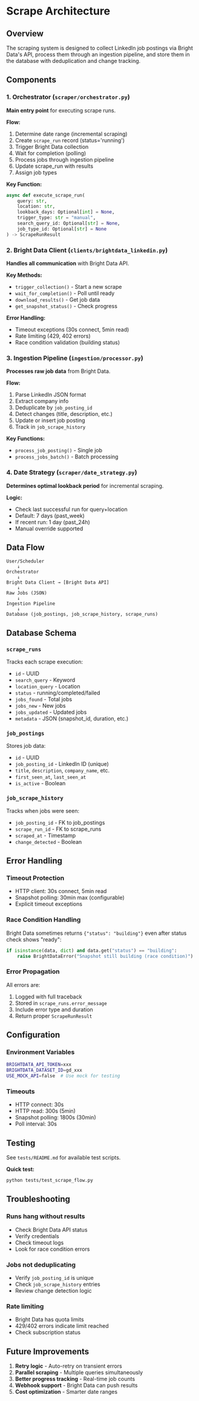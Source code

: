 # Scrape Architecture

## Overview

The scraping system is designed to collect LinkedIn job postings via Bright Data's API, process them through an ingestion pipeline, and store them in the database with deduplication and change tracking.

## Components

### 1. Orchestrator (`scraper/orchestrator.py`)

**Main entry point** for executing scrape runs.

**Flow:**
1. Determine date range (incremental scraping)
2. Create `scrape_run` record (status='running')
3. Trigger Bright Data collection
4. Wait for completion (polling)
5. Process jobs through ingestion pipeline
6. Update scrape_run with results
7. Assign job types

**Key Function:**
```python
async def execute_scrape_run(
    query: str,
    location: str,
    lookback_days: Optional[int] = None,
    trigger_type: str = "manual",
    search_query_id: Optional[str] = None,
    job_type_id: Optional[str] = None
) -> ScrapeRunResult
```

### 2. Bright Data Client (`clients/brightdata_linkedin.py`)

**Handles all communication** with Bright Data API.

**Key Methods:**
- `trigger_collection()` - Start a new scrape
- `wait_for_completion()` - Poll until ready
- `download_results()` - Get job data
- `get_snapshot_status()` - Check progress

**Error Handling:**
- Timeout exceptions (30s connect, 5min read)
- Rate limiting (429, 402 errors)
- Race condition validation (building status)

### 3. Ingestion Pipeline (`ingestion/processor.py`)

**Processes raw job data** from Bright Data.

**Flow:**
1. Parse LinkedIn JSON format
2. Extract company info
3. Deduplicate by `job_posting_id`
4. Detect changes (title, description, etc.)
5. Update or insert job posting
6. Track in `job_scrape_history`

**Key Functions:**
- `process_job_posting()` - Single job
- `process_jobs_batch()` - Batch processing

### 4. Date Strategy (`scraper/date_strategy.py`)

**Determines optimal lookback period** for incremental scraping.

**Logic:**
- Check last successful run for query+location
- Default: 7 days (past_week)
- If recent run: 1 day (past_24h)
- Manual override supported

## Data Flow

```
User/Scheduler
    ↓
Orchestrator
    ↓
Bright Data Client → [Bright Data API]
    ↓
Raw Jobs (JSON)
    ↓
Ingestion Pipeline
    ↓
Database (job_postings, job_scrape_history, scrape_runs)
```

## Database Schema

### `scrape_runs`
Tracks each scrape execution:
- `id` - UUID
- `search_query` - Keyword
- `location_query` - Location
- `status` - running/completed/failed
- `jobs_found` - Total jobs
- `jobs_new` - New jobs
- `jobs_updated` - Updated jobs
- `metadata` - JSON (snapshot_id, duration, etc.)

### `job_postings`
Stores job data:
- `id` - UUID
- `job_posting_id` - LinkedIn ID (unique)
- `title`, `description`, `company_name`, etc.
- `first_seen_at`, `last_seen_at`
- `is_active` - Boolean

### `job_scrape_history`
Tracks when jobs were seen:
- `job_posting_id` - FK to job_postings
- `scrape_run_id` - FK to scrape_runs
- `scraped_at` - Timestamp
- `change_detected` - Boolean

## Error Handling

### Timeout Protection
- HTTP client: 30s connect, 5min read
- Snapshot polling: 30min max (configurable)
- Explicit timeout exceptions

### Race Condition Handling
Bright Data sometimes returns `{"status": "building"}` even after status check shows "ready":
```python
if isinstance(data, dict) and data.get("status") == "building":
    raise BrightDataError("Snapshot still building (race condition)")
```

### Error Propagation
All errors are:
1. Logged with full traceback
2. Stored in `scrape_runs.error_message`
3. Include error type and duration
4. Return proper `ScrapeRunResult`

## Configuration

### Environment Variables
```bash
BRIGHTDATA_API_TOKEN=xxx
BRIGHTDATA_DATASET_ID=gd_xxx
USE_MOCK_API=false  # Use mock for testing
```

### Timeouts
- HTTP connect: 30s
- HTTP read: 300s (5min)
- Snapshot polling: 1800s (30min)
- Poll interval: 30s

## Testing

See `tests/README.md` for available test scripts.

**Quick test:**
```bash
python tests/test_scrape_flow.py
```

## Troubleshooting

### Runs hang without results
- Check Bright Data API status
- Verify credentials
- Check timeout logs
- Look for race condition errors

### Jobs not deduplicating
- Verify `job_posting_id` is unique
- Check `job_scrape_history` entries
- Review change detection logic

### Rate limiting
- Bright Data has quota limits
- 429/402 errors indicate limit reached
- Check subscription status

## Future Improvements

1. **Retry logic** - Auto-retry on transient errors
2. **Parallel scraping** - Multiple queries simultaneously
3. **Better progress tracking** - Real-time job counts
4. **Webhook support** - Bright Data can push results
5. **Cost optimization** - Smarter date ranges
